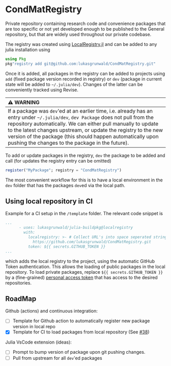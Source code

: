 # CondMatRegistry

Private repository containing research code and convenience packages that are too specific or not yet developed enough to be published to the General repository, but that are widely used throughout our private codebase.

The registry was created using [LocalRegistry.jl](LocalRegistry.jl) and can be added to any julia installation using
```julia
using Pkg
pkg"registry add git@github.com:lukasgrunwald/CondMatRegistry.git"
```
Once it is added, all packages in the registry can be added to projects using `add` (fixed package version recorded in registry) or `dev` (package in current state will be added to `~/.julia/dev`). Changes of the latter can be conveniently tracked using Revise.

| :warning: WARNING           |
|:----------------------------|
| If a package was `dev`'ed at an earlier time, i.e. already has an entry under `~/.julia/dev`, `dev Package` does not pull from the repository automatically. We can either pull manually to update to the latest changes upstream, or update the registry to the new version of the package (this should happen automatically upon pushing the changes to the package in the future).     |

To add or update packages in the registry, `dev` the package to be added and call (for updates the registry entry can be omitted)
```julia
register("MyPackage"; registry = "CondMatRegistry")
```
The most convenient workflow for this is to have a local environment in the `dev` folder that has the packages `dev`ed via the local path.

## Using local repository in CI

Example for a CI setup in the `/template` folder. The relevant code snippet is

```yaml
...
      - uses: lukasgrunwald/julia-buildpkg@localregistry
        with:
          localregistry: >- # Collect URL's into space seperated string
            https://github.com/lukasgrunwald/CondMatRegistry.git
          token: ${{ secrets.GITHUB_TOKEN }}
...
```
which adds the local registry to the project, using the automatic GitHub Token authentication. This allows the loading of public packages in the local repository. To load private packages, replace `${{ secrets.GITHUB_TOKEN }}` by a (fine-grained) [personal access token](https://docs.github.com/en/authentication/keeping-your-account-and-data-secure/managing-your-personal-access-tokens) that has access to the desired repositories. 

## RoadMap

Github (actions) and continuous integration:
- [ ] Template for Github action to automatically register new package version in local repo
- [x] Template for CI to load packages from local repository (See [#38](https://github.com/julia-actions/julia-buildpkg/pull/38))

Julia VsCode extension (ideas):
- [ ] Prompt to bump version of package upon git pushing changes.
- [ ] Pull from upstream for all `dev`'ed packages